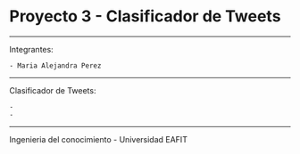 # Proyecto 3 - Clasificador de Tweets
--------------------------------------
Integrantes:

    - Maria Alejandra Perez
--------------------------------------
Clasificador de Tweets:
    
    - 
    -
--------------------------------------
Ingenieria del conocimiento - Universidad EAFIT